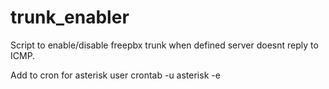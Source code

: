 # trunk_enabler
Script to enable/disable freepbx trunk when defined server doesnt reply to ICMP.

Add to cron for asterisk user
crontab -u asterisk -e
